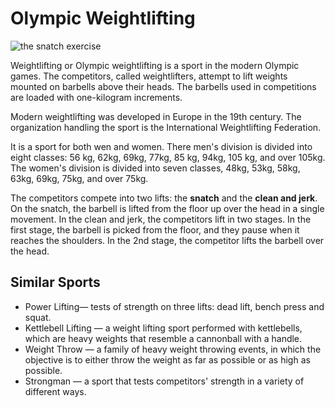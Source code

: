 
# Olympic Weightlifting

![the snatch exercise](https://www.topendsports.com/fitness/images/snatch-pexels.jpeg)

Weightlifting or Olympic weightlifting is a sport in the modern Olympic games. The competitors, called weightlifters, attempt to lift weights mounted on barbells above their heads. The barbells used in competitions are loaded with one-kilogram increments.

Modern weightlifting was developed in Europe in the 19th century. The organization handling the sport is the International Weightlifting Federation.

It is a sport for both wen and women. There men's division is divided into eight classes: 56 kg, 62kg, 69kg, 77kg, 85 kg, 94kg, 105 kg, and over 105kg. The women's division is divided into seven classes, 48kg, 53kg, 58kg, 63kg, 69kg, 75kg, and over 75kg.

The competitors compete into two lifts: the  **snatch**  and the  **clean and jerk**. On the snatch, the barbell is lifted from the floor up over the head in a single movement. In the clean and jerk, the competitors lift in two stages. In the first stage, the barbell is picked from the floor, and they pause when it reaches the shoulders. In the 2nd stage, the competitor lifts the barbell over the head.

## Similar Sports

-   Power Lifting— tests of strength on three lifts: dead lift, bench press and squat.
-   Kettlebell Lifting — a weight lifting sport performed with kettlebells, which are heavy weights that resemble a cannonball with a handle.
-   Weight Throw  — a family of heavy weight throwing events, in which the objective is to either throw the weight as far as possible or as high as possible.
-   Strongman — a sport that tests competitors' strength in a variety of different ways.


